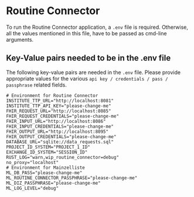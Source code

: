 # Routine Connector

To run the Routine Connector application, a `.env` file is required. Otherwise, all the values mentioned in this file, 
have to be passed as cmd-line arguments.

## Key-Value pairs needed to be in the .env file

The following key-value pairs are needed in the `.env` file. Please provide appropriate values for the various 
`api key / credentials / pass / passphrase` related fields.

```
# Environment for Routine Connector
INSTITUTE_TTP_URL="http://localhost:8081"
INSTITUTE_TTP_API_KEY="please-change-me"
FHIR_REQUEST_URL="http://localhost:8085"
FHIR_REQUEST_CREDENTIALS="please-change-me"
FHIR_INPUT_URL="http://localhost:8086"
FHIR_INPUT_CREDENTIALS="please-change-me"
FHIR_OUTPUT_URL="http://localhost:8095"
FHIR_OUTPUT_CREDENTIALS="please-change-me"
DATABASE_URL="sqlite://data_requests.sql"
PROJECT_ID_SYSTEM="PROJECT_1_ID"
EXCHANGE_ID_SYSTEM="SESSION_ID"
RUST_LOG="warn,wip_routine_connector=debug"
no_proxy="localhost"
# Environment for Mainzelliste
ML_DB_PASS="please-change-me"
ML_ROUTINE_CONNECTOR_PASSPHRASE="please-change-me"
ML_DIZ_PASSPHRASE="please-change-me"
ML_LOG_LEVEL="debug"
```
